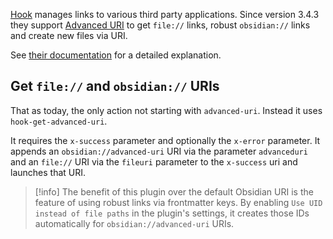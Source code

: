 
[Hook](https://hookproductivity.com) manages links to various third party applications. Since version 3.4.3 they support [Advanced URI](https://github.com/Vinzent03/obsidian-advanced-uri) to get `file://` links, robust `obsidian://` links and create new files via URI.

See [their documentation](https://hookproductivity.com/help/integration/using-hook-with-obsidian/#advanced) for a detailed explanation.

## Get `file://` and `obsidian://` URIs

That as today, the only action not starting with `advanced-uri`. Instead it uses `hook-get-advanced-uri`.

It requires the `x-success` parameter and optionally the `x-error` parameter. It appends an `obsidian://advanced-uri` URI via the parameter `advanceduri` and an `file://` URI via the `fileuri` parameter to the `x-success` uri and launches that URI.

> [!info]
> The benefit of this plugin over the default Obsidian URI is the feature of using robust links via frontmatter keys. By enabling `Use UID instead of file paths` in the plugin's settings, it creates those IDs automatically for `obsidian://advanced-uri` URIs.
> 